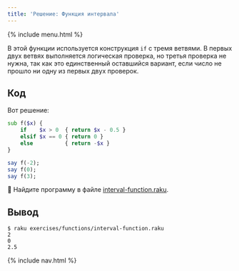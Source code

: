 ```yaml
---
title: 'Решение: Функция интервала'
---
```


{% include menu.html %}

В этой функции используется конструкция `if` с тремя ветвями. В первых двух ветвях выполняется логическая проверка, но третья проверка не нужна, так как это единственный оставшийся вариант, если число не прошло ни одну из первых двух проверок.

## Код

Вот решение:

```raku
sub f($x) {
    if    $x > 0  { return $x - 0.5 }
    elsif $x == 0 { return 0 }
    else          { return -$x }
}

say f(-2);
say f(0);
say f(3);
```

🦋 Найдите программу в файле [interval-function.raku](https://github.com/ash/raku-course/blob/master/exercises/functions/interval-function.raku).

## Вывод

```console
$ raku exercises/functions/interval-function.raku
2
0
2.5
```

{% include nav.html %}